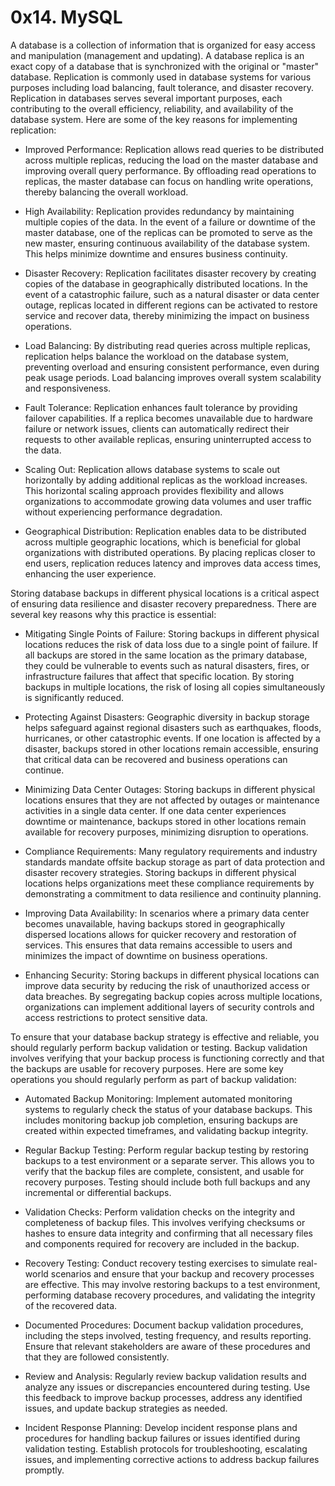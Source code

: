 # 0x14. MySQL
A database is a collection of information that is organized for easy access and manipulation (management and updating).
A database replica is an exact copy of a database that is synchronized with the original or "master" database. Replication is commonly used in database systems for various purposes including load balancing, fault tolerance, and disaster recovery.
Replication in databases serves several important purposes, each contributing to the overall efficiency, reliability, and availability of the database system. Here are some of the key reasons for implementing replication:

* Improved Performance: Replication allows read queries to be distributed across multiple replicas, reducing the load on the master database and improving overall query performance. By offloading read operations to replicas, the master database can focus on handling write operations, thereby balancing the overall workload.

* High Availability: Replication provides redundancy by maintaining multiple copies of the data. In the event of a failure or downtime of the master database, one of the replicas can be promoted to serve as the new master, ensuring continuous availability of the database system. This helps minimize downtime and ensures business continuity.

* Disaster Recovery: Replication facilitates disaster recovery by creating copies of the database in geographically distributed locations. In the event of a catastrophic failure, such as a natural disaster or data center outage, replicas located in different regions can be activated to restore service and recover data, thereby minimizing the impact on business operations.

* Load Balancing: By distributing read queries across multiple replicas, replication helps balance the workload on the database system, preventing overload and ensuring consistent performance, even during peak usage periods. Load balancing improves overall system scalability and responsiveness.

* Fault Tolerance: Replication enhances fault tolerance by providing failover capabilities. If a replica becomes unavailable due to hardware failure or network issues, clients can automatically redirect their requests to other available replicas, ensuring uninterrupted access to the data.

* Scaling Out: Replication allows database systems to scale out horizontally by adding additional replicas as the workload increases. This horizontal scaling approach provides flexibility and allows organizations to accommodate growing data volumes and user traffic without experiencing performance degradation.

* Geographical Distribution: Replication enables data to be distributed across multiple geographic locations, which is beneficial for global organizations with distributed operations. By placing replicas closer to end users, replication reduces latency and improves data access times, enhancing the user experience.


Storing database backups in different physical locations is a critical aspect of ensuring data resilience and disaster recovery preparedness. There are several key reasons why this practice is essential:

* Mitigating Single Points of Failure: Storing backups in different physical locations reduces the risk of data loss due to a single point of failure. If all backups are stored in the same location as the primary database, they could be vulnerable to events such as natural disasters, fires, or infrastructure failures that affect that specific location. By storing backups in multiple locations, the risk of losing all copies simultaneously is significantly reduced.

* Protecting Against Disasters: Geographic diversity in backup storage helps safeguard against regional disasters such as earthquakes, floods, hurricanes, or other catastrophic events. If one location is affected by a disaster, backups stored in other locations remain accessible, ensuring that critical data can be recovered and business operations can continue.

* Minimizing Data Center Outages: Storing backups in different physical locations ensures that they are not affected by outages or maintenance activities in a single data center. If one data center experiences downtime or maintenance, backups stored in other locations remain available for recovery purposes, minimizing disruption to operations.

* Compliance Requirements: Many regulatory requirements and industry standards mandate offsite backup storage as part of data protection and disaster recovery strategies. Storing backups in different physical locations helps organizations meet these compliance requirements by demonstrating a commitment to data resilience and continuity planning.

* Improving Data Availability: In scenarios where a primary data center becomes unavailable, having backups stored in geographically dispersed locations allows for quicker recovery and restoration of services. This ensures that data remains accessible to users and minimizes the impact of downtime on business operations.

* Enhancing Security: Storing backups in different physical locations can improve data security by reducing the risk of unauthorized access or data breaches. By segregating backup copies across multiple locations, organizations can implement additional layers of security controls and access restrictions to protect sensitive data.

To ensure that your database backup strategy is effective and reliable, you should regularly perform backup validation or testing. Backup validation involves verifying that your backup process is functioning correctly and that the backups are usable for recovery purposes. Here are some key operations you should regularly perform as part of backup validation:

* Automated Backup Monitoring: Implement automated monitoring systems to regularly check the status of your database backups. This includes monitoring backup job completion, ensuring backups are created within expected timeframes, and validating backup integrity.

* Regular Backup Testing: Perform regular backup testing by restoring backups to a test environment or a separate server. This allows you to verify that the backup files are complete, consistent, and usable for recovery purposes. Testing should include both full backups and any incremental or differential backups.

* Validation Checks: Perform validation checks on the integrity and completeness of backup files. This involves verifying checksums or hashes to ensure data integrity and confirming that all necessary files and components required for recovery are included in the backup.

* Recovery Testing: Conduct recovery testing exercises to simulate real-world scenarios and ensure that your backup and recovery processes are effective. This may involve restoring backups to a test environment, performing database recovery procedures, and validating the integrity of the recovered data.

* Documented Procedures: Document backup validation procedures, including the steps involved, testing frequency, and results reporting. Ensure that relevant stakeholders are aware of these procedures and that they are followed consistently.

* Review and Analysis: Regularly review backup validation results and analyze any issues or discrepancies encountered during testing. Use this feedback to improve backup processes, address any identified issues, and update backup strategies as needed.

* Incident Response Planning: Develop incident response plans and procedures for handling backup failures or issues identified during validation testing. Establish protocols for troubleshooting, escalating issues, and implementing corrective actions to address backup failures promptly.
